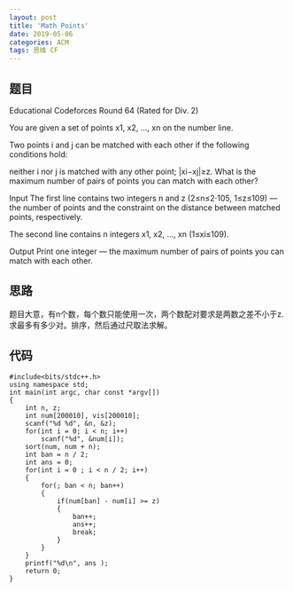 ```yaml
---
layout: post
title: 'Math Points'
date: 2019-05-06
categories: ACM
tags: 思维 CF
---
```

## 题目

Educational Codeforces Round 64 (Rated for Div. 2)

You are given a set of points x1, x2, ..., xn on the number line.

Two points i and j can be matched with each other if the following conditions hold:

neither i nor j is matched with any other point;
|xi−xj|≥z.
What is the maximum number of pairs of points you can match with each other?

Input
The first line contains two integers n and z (2≤n≤2⋅105, 1≤z≤109) — the number of points and the constraint on the distance between matched points, respectively.

The second line contains n integers x1, x2, ..., xn (1≤xi≤109).

Output
Print one integer — the maximum number of pairs of points you can match with each other.
## 思路
题目大意，有n个数，每个数只能使用一次，两个数配对要求是两数之差不小于z.求最多有多少对。排序，然后通过尺取法求解。
## 代码
```clike
#include<bits/stdc++.h>
using namespace std;
int main(int argc, char const *argv[])
{
    int n, z;
    int num[200010], vis[200010];
    scanf("%d %d", &n, &z);
    for(int i = 0; i < n; i++)
        scanf("%d", &num[i]);
    sort(num, num + n);
    int ban = n / 2;
    int ans = 0;
    for(int i = 0 ; i < n / 2; i++)
    {
        for(; ban < n; ban++)
        {
            if(num[ban] - num[i] >= z)
            {
                ban++;
                ans++;
                break;
            }
        }
    }
    printf("%d\n", ans );
    return 0;
}
```